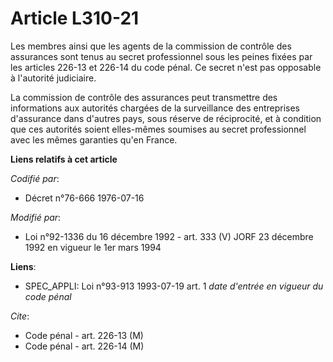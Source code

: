 # Article L310-21

Les membres ainsi que les agents de la commission de contrôle des assurances sont tenus au secret professionnel sous les
peines fixées par les articles 226-13 et 226-14 du code pénal. Ce secret n'est pas opposable à l'autorité judiciaire.

La commission de contrôle des assurances peut transmettre des informations aux autorités chargées de la surveillance des
entreprises d'assurance dans d'autres pays, sous réserve de réciprocité, et à condition que ces autorités soient elles-mêmes
soumises au secret professionnel avec les mêmes garanties qu'en France.

**Liens relatifs à cet article**

_Codifié par_:

  - Décret n°76-666 1976-07-16

_Modifié par_:

  - Loi n°92-1336 du 16 décembre 1992 - art. 333 (V) JORF 23 décembre 1992 en vigueur le 1er mars 1994

**Liens**:

  - SPEC_APPLI: Loi n°93-913 1993-07-19 art. 1 *date d'entrée en vigueur du code pénal*

_Cite_:

  - Code pénal - art. 226-13 (M)
  - Code pénal - art. 226-14 (M)
